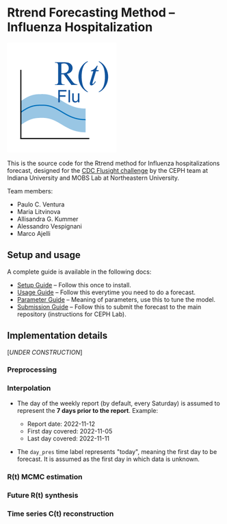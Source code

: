 # Rtrend Forecasting Method – Influenza Hospitalization

![image](rt_flu_logo.png "Rtrend Flu Logo")

This is the source code for the Rtrend method for Influenza hospitalizations forecast, designed for the [CDC Flusight challenge](https://www.cdc.gov/flu/weekly/flusight/how-flu-forecasting.htm) by the CEPH team at Indiana University and MOBS Lab at Northeastern University.

Team members:
- Paulo C. Ventura
- Maria Litvinova
- Allisandra G. Kummer
- Alessandro Vespignani
- Marco Ajelli 

## Setup and usage 

A complete guide is available in the following docs: 

- [Setup Guide](./docs/setup_guide.md) – Follow this once to install.
- [Usage Guide](./docs/usage_guide.md) – Follow this everytime you need to do a forecast.
- [Parameter Guide](./docs/parameter_guide.md) – Meaning of parameters, use this to tune the model. 
- [Submission Guide](./docs/submission_guide.md) – Follow this to submit the forecast to the main repository (instructions for CEPH Lab).


## Implementation details

[_UNDER CONSTRUCTION_]

### Preprocessing

### Interpolation

* The day of the weekly report (by default, every Saturday) is assumed to represent the **7 days prior to the report**. Example:
	* Report date: 2022-11-12
	* First day covered: 2022-11-05
	* Last day covered: 2022-11-11

* The `day_pres` time label represents "today", meaning the first day to be forecast. It is assumed as the first day in which data is unknown.

### R(t) MCMC estimation

### Future R(t) synthesis

### Time series C(t) reconstruction
